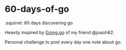 # 60-days-of-go
:squirrel: 60 days discovering go

Heavily inspired by [Going.go](https://goinggo.io/) of my friend @joaoh82.

Personal challenge to post every day one note about go.

